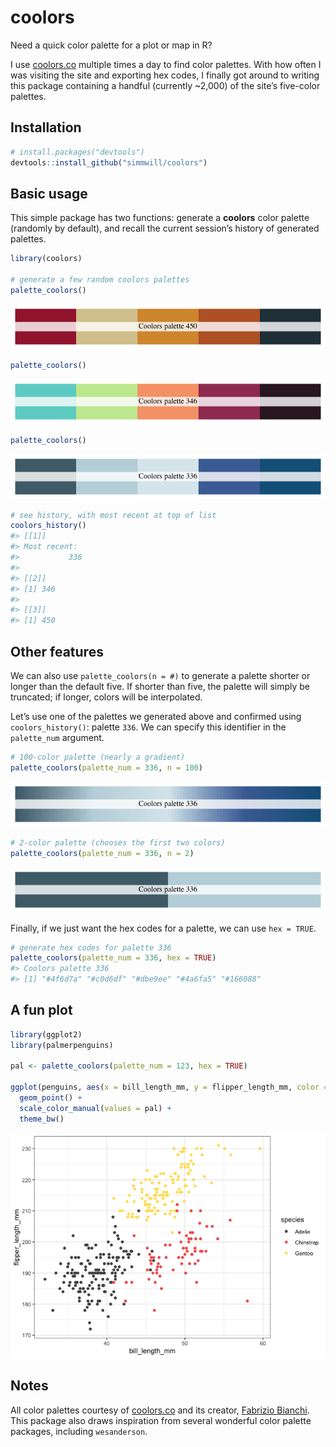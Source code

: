 
# coolors

Need a quick color palette for a plot or map in R?

I use [coolors.co](https://coolors.co) multiple times a day to find
color palettes. With how often I was visiting the site and exporting hex
codes, I finally got around to writing this package containing a handful
(currently \~2,000) of the site’s five-color palettes.

## Installation

``` r
# install.packages("devtools")
devtools::install_github("simmwill/coolors")
```

## Basic usage

This simple package has two functions: generate a **coolors** color
palette (randomly by default), and recall the current session’s history
of generated palettes.

``` r
library(coolors)

# generate a few random coolors palettes
palette_coolors()
```

![](man/figures/README-example-1.png)<!-- -->

``` r
palette_coolors()
```

![](man/figures/README-example-2.png)<!-- -->

``` r
palette_coolors()
```

![](man/figures/README-example-3.png)<!-- -->

``` r
# see history, with most recent at top of list
coolors_history()
#> [[1]]
#> Most recent:  
#>           336 
#> 
#> [[2]]
#> [1] 346
#> 
#> [[3]]
#> [1] 450
```

## Other features

We can also use `palette_coolors(n = #)` to generate a palette shorter
or longer than the default five. If shorter than five, the palette will
simply be truncated; if longer, colors will be interpolated.

Let’s use one of the palettes we generated above and confirmed using
`coolors_history()`: palette `336`. We can specify this identifier in
the `palette_num` argument.

``` r
# 100-color palette (nearly a gradient)
palette_coolors(palette_num = 336, n = 100)
```

![](man/figures/README-example2-1.png)<!-- -->

``` r
# 2-color palette (chooses the first two colors)
palette_coolors(palette_num = 336, n = 2)
```

![](man/figures/README-example2-2.png)<!-- -->

Finally, if we just want the hex codes for a palette, we can use `hex =
TRUE`.

``` r
# generate hex codes for palette 336
palette_coolors(palette_num = 336, hex = TRUE)
#> Coolors palette 336
#> [1] "#4f6d7a" "#c0d6df" "#dbe9ee" "#4a6fa5" "#166088"
```

## A fun plot

``` r
library(ggplot2)
library(palmerpenguins)

pal <- palette_coolors(palette_num = 123, hex = TRUE)

ggplot(penguins, aes(x = bill_length_mm, y = flipper_length_mm, color = species)) + 
  geom_point() + 
  scale_color_manual(values = pal) +
  theme_bw()
```

![](man/figures/README-unnamed-chunk-4-1.png)<!-- -->

## Notes

All color palettes courtesy of [coolors.co](https://coolors.co) and its
creator, [Fabrizio Bianchi](http://fabrizio.io/). This package also
draws inspiration from several wonderful color palette packages,
including `wesanderson`.
